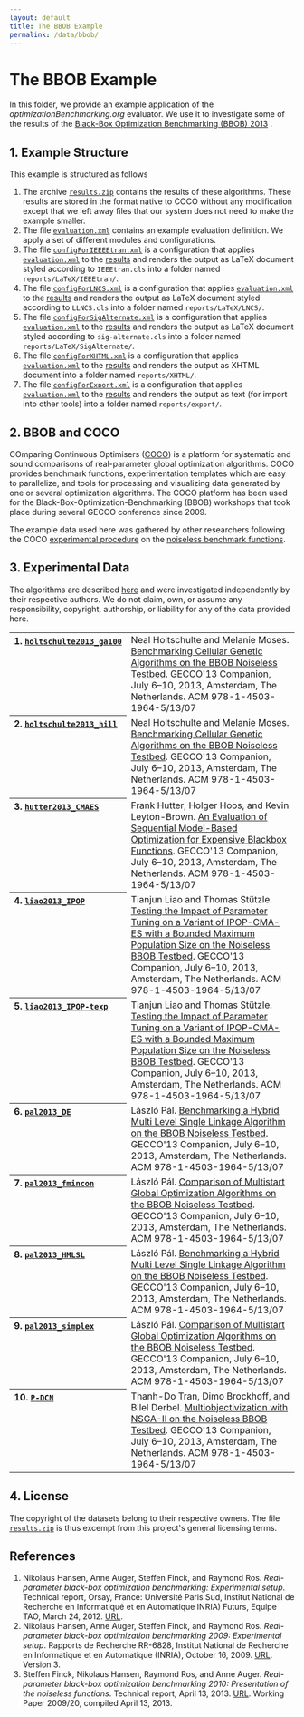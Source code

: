 ```yaml
---
layout: default
title: The BBOB Example
permalink: /data/bbob/
---
```

# The BBOB Example

In this folder, we provide an example application of the *optimizationBenchmarking.org* evaluator. We use it to investigate some of the results of the [Black-Box Optimization Benchmarking (BBOB) 2013](http://coco.gforge.inria.fr/doku.php?id=bbob-2013) .

## 1. Example Structure

This example is structured as follows

1. The archive [`results.zip`](results.zip) contains the results of these algorithms. These results are stored in the format native to COCO without any modification except that we left away files that our system does not need to make the example smaller.
2. The file [`evaluation.xml`](evaluation.xml) contains an example evaluation definition. We apply a set of different modules and configurations.
3. The file [`configForIEEEEtran.xml`](configForIEEEEtran.xml) is a configuration that applies [`evaluation.xml`](evaluation.xml) to the [results](results.zip) and renders the output as LaTeX document styled according to `IEEEtran.cls` into a folder named `reports/LaTeX/IEEEtran/`. 
6. The file [`configForLNCS.xml`](configForLNCS.xml) is a configuration that applies [`evaluation.xml`](evaluation.xml) to the [results](results.zip) and renders the output as LaTeX document styled according to `LLNCS.cls` into a folder named `reports/LaTeX/LNCS/`.
6. The file [`configForSigAlternate.xml`](configForSigAlternate.xml) is a configuration that applies [`evaluation.xml`](evaluation.xml) to the [results](results.zip) and renders the output as LaTeX document styled according to `sig-alternate.cls` into a folder named `reports/LaTeX/SigAlternate/`.
6. The file [`configForXHTML.xml`](configForXHTML.xml) is a configuration that applies [`evaluation.xml`](evaluation.xml) to the [results](results.zip) and renders the output as XHTML document into a folder named `reports/XHTML/`.
6. The file [`configForExport.xml`](configForExport.xml) is a configuration that applies [`evaluation.xml`](evaluation.xml) to the [results](results.zip) and renders the output as text (for import into other tools) into a folder named `reports/export/`.

## 2. BBOB and COCO

COmparing Continuous Optimisers ([COCO](http://coco.gforge.inria.fr/doku.php?id=start)) is a platform for systematic and sound comparisons of real-parameter global optimization algorithms. COCO provides benchmark functions, experimentation templates which are easy to parallelize, and tools for processing and visualizing data generated by one or several optimization algorithms. The COCO platform has been used for the Black-Box-Optimization-Benchmarking (BBOB) workshops that took place during several GECCO conference since 2009.

The example data used here was gathered by other researchers following the COCO [experimental procedure](http://coco.lri.fr/BBOB-downloads/download10.0/bbobdocexperiment.pdf) on the [noiseless benchmark functions](http://coco.lri.fr/downloads/download13.09/bbobdocfunctions.pdf).

## 3. Experimental Data

The algorithms are described [here](http://coco.gforge.inria.fr/doku.php?id=bbob-2013-algorithms) and were investigated independently by their respective authors. We do not claim, own, or assume any responsibility, copyright, authorship, or liability for any of the data provided here.

<table>
<tr><th style="text-align:left;vertical-align:top">1.&nbsp;<a href="http://coco.gforge.inria.fr/data-archive/2013/GA-100_holtschulte_noiseless.tgz"><code>holtschulte2013_ga100</code></a></th>
<td  style="text-align:left;vertical-align:top">
Neal Holtschulte and Melanie Moses.
<a href="http://coco.gforge.inria.fr/lib/exe/fetch.php?media=pdf2013:w0309-holtschulte.pdf">Benchmarking Cellular Genetic Algorithms on the BBOB Noiseless Testbed</a>. GECCO'13 Companion, July 6–10, 2013, Amsterdam, The Netherlands. ACM 978-1-4503-1964-5/13/07</td>
</tr>

<tr><th style="text-align:left;vertical-align:top">2.&nbsp;<a href="http://coco.gforge.inria.fr/data-archive/2013/HILL_holtschulte_noiseless.tgz"><code>holtschulte2013_hill</code></a></th>
<td  style="text-align:left;vertical-align:top">
Neal Holtschulte and Melanie Moses.
<a href="http://coco.gforge.inria.fr/lib/exe/fetch.php?media=pdf2013:w0309-holtschulte.pdf">Benchmarking Cellular Genetic Algorithms on the BBOB Noiseless Testbed</a>. GECCO'13 Companion, July 6–10, 2013, Amsterdam, The Netherlands. ACM 978-1-4503-1964-5/13/07</td>
</tr>

<tr><th style="text-align:left;vertical-align:top">3.&nbsp;<a href="http://coco.gforge.inria.fr/data-archive/2013/CMAES_Hutter_hutter_noiseless.tgz"><code>hutter2013_CMAES</code></a></th>
<td  style="text-align:left;vertical-align:top">
Frank Hutter, Holger Hoos, and Kevin Leyton-Brown.
<a href="http://coco.gforge.inria.fr/lib/exe/fetch.php?media=pdf2013:w0311-hutter.pdf">An Evaluation of Sequential Model-Based Optimization for Expensive Blackbox Functions</a>. GECCO'13 Companion, July 6–10, 2013, Amsterdam, The Netherlands. ACM 978-1-4503-1964-5/13/07</td>
</tr>

<tr><th style="text-align:left;vertical-align:top">4.&nbsp;<a href="http://coco.gforge.inria.fr/data-archive/2013/IP_liao_noiseless.tgz"><code>liao2013_IPOP</code></a></th>
<td  style="text-align:left;vertical-align:top">
Tianjun Liao and Thomas Stützle.
<a href="http://coco.gforge.inria.fr/lib/exe/fetch.php?media=pdf2013:w0305-liao.pdf">Testing the Impact of Parameter Tuning on a Variant of IPOP-CMA-ES with a Bounded Maximum Population Size on the Noiseless BBOB Testbed</a>. GECCO'13 Companion, July 6–10, 2013, Amsterdam, The Netherlands. ACM 978-1-4503-1964-5/13/07</td>
</tr>

<tr><th style="text-align:left;vertical-align:top">5.&nbsp;<a href="http://coco.gforge.inria.fr/data-archive/2013/texp_liao_noiseless.tgz"><code>liao2013_IPOP-texp</code></a></th>
<td  style="text-align:left;vertical-align:top">
Tianjun Liao and Thomas Stützle.
<a href="http://coco.gforge.inria.fr/lib/exe/fetch.php?media=pdf2013:w0305-liao.pdf">Testing the Impact of Parameter Tuning on a Variant of IPOP-CMA-ES with a Bounded Maximum Population Size on the Noiseless BBOB Testbed</a>. GECCO'13 Companion, July 6–10, 2013, Amsterdam, The Netherlands. ACM 978-1-4503-1964-5/13/07</td>
</tr>

<tr><th style="text-align:left;vertical-align:top">6.&nbsp;<a href="http://coco.gforge.inria.fr/data-archive/2013/DE_Pal_pal_noiseless.tgz"><code>pal2013_DE</code></a></th>
<td  style="text-align:left;vertical-align:top">
László Pál.
<a href="http://coco.gforge.inria.fr/lib/exe/fetch.php?media=pdf2013:w0302-pal.pdf">Benchmarking a Hybrid Multi Level Single Linkage Algorithm on the BBOB Noiseless Testbed</a>. GECCO'13 Companion, July 6–10, 2013, Amsterdam, The Netherlands. ACM 978-1-4503-1964-5/13/07</td>
</tr>

<tr><th style="text-align:left;vertical-align:top">7.&nbsp;<a href="http://coco.gforge.inria.fr/data-archive/2013/fmincon_pal_noiseless.tgz"><code>pal2013_fmincon</code></a></th>
<td  style="text-align:left;vertical-align:top">
László Pál.
<a href="http://coco.gforge.inria.fr/lib/exe/fetch.php?media=pdf2013:w0303-pal.pdf">Comparison of Multistart Global Optimization Algorithms on the BBOB Noiseless Testbed</a>. GECCO'13 Companion, July 6–10, 2013, Amsterdam, The Netherlands. ACM 978-1-4503-1964-5/13/07</td>
</tr>

<tr><th style="text-align:left;vertical-align:top">8.&nbsp;<a href="http://coco.gforge.inria.fr/data-archive/2013/HMLSL_pal_noiseless.tgz"><code>pal2013_HMLSL</code></a></th>
<td  style="text-align:left;vertical-align:top">
László Pál.
<a href="http://coco.gforge.inria.fr/lib/exe/fetch.php?media=pdf2013:w0302-pal.pdf">Benchmarking a Hybrid Multi Level Single Linkage Algorithm on the BBOB Noiseless Testbed</a>. GECCO'13 Companion, July 6–10, 2013, Amsterdam, The Netherlands. ACM 978-1-4503-1964-5/13/07</td>
</tr>

<tr><th style="text-align:left;vertical-align:top">9.&nbsp;<a href="http://coco.gforge.inria.fr/data-archive/2013/simplex_pal_noiseless.tgz"><code>pal2013_simplex</code></a></th>
<td  style="text-align:left;vertical-align:top">
László Pál.
<a href="http://coco.gforge.inria.fr/lib/exe/fetch.php?media=pdf2013:w0303-pal.pdf">Comparison of Multistart Global Optimization Algorithms on the BBOB Noiseless Testbed</a>. GECCO'13 Companion, July 6–10, 2013, Amsterdam, The Netherlands. ACM 978-1-4503-1964-5/13/07</td>
</tr>

<tr><th style="text-align:left;vertical-align:top">10.&nbsp;<a href="http://coco.gforge.inria.fr/data-archive/2013/P-DCN_tran_noiseless.tgz"><code>P-DCN</code></a></th>
<td  style="text-align:left;vertical-align:top">
Thanh-Do Tran, Dimo Brockhoff, and Bilel Derbel.
<a href="http://coco.gforge.inria.fr/lib/exe/fetch.php?media=pdf2013:w0312-tran.pdf">Multiobjectivization with NSGA-II on the Noiseless BBOB Testbed</a>. GECCO'13 Companion, July 6–10, 2013, Amsterdam, The Netherlands. ACM 978-1-4503-1964-5/13/07</td>
</tr>

</table>
 

## 4. License

The copyright of the datasets belong to their respective owners. The file [`results.zip`](results.zip) is thus excempt from this project's general licensing terms.

## References
1. Nikolaus Hansen, Anne Auger, Steffen Finck, and Raymond Ros. *Real-parameter black-box optimization benchmarking: Experimental setup*. Technical report, Orsay, France: Université Paris Sud, Institut National de Recherche en Informatiqué et en Automatique INRIA) Futurs, Equipe TAO, March 24, 2012. [URL](http://coco.lri.fr/BBOB-downloads/download11.05/bbobdocexperiment.pdf).
2. Nikolaus Hansen, Anne Auger, Steffen Finck, and Raymond Ros. *Real-parameter black-box optimization benchmarking 2009: Experimental setup*. Rapports de Recherche RR-6828, Institut National de Recherche en Informatique et en Automatique (INRIA), October 16, 2009. [URL](http://hal.archives-ouvertes.fr/inria-00362649/en/). Version 3.
3. Steffen Finck, Nikolaus Hansen, Raymond Ros, and Anne Auger. *Real-parameter black-box optimization benchmarking 2010: Presentation of the noiseless functions*. Technical report, April 13, 2013. [URL](http://coco.lri.fr/downloads/download13.09/bbobdocfunctions.pdf). Working Paper 2009/20, compiled April 13, 2013.